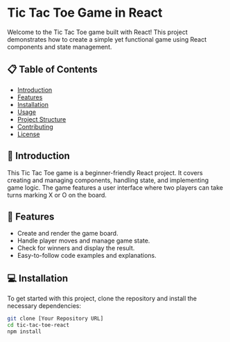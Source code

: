 # Tic Tac Toe Game in React

Welcome to the Tic Tac Toe game built with React! This project demonstrates how to create a simple yet functional game using React components and state management.

## 📋 Table of Contents

- [Introduction](#introduction)
- [Features](#features)
- [Installation](#installation)
- [Usage](#usage)
- [Project Structure](#project-structure)
- [Contributing](#contributing)
- [License](#license)

## 📝 Introduction

This Tic Tac Toe game is a beginner-friendly React project. It covers creating and managing components, handling state, and implementing game logic. The game features a user interface where two players can take turns marking X or O on the board.

## 🚀 Features

- Create and render the game board.
- Handle player moves and manage game state.
- Check for winners and display the result.
- Easy-to-follow code examples and explanations.

## 💻 Installation

To get started with this project, clone the repository and install the necessary dependencies:

```bash
git clone [Your Repository URL]
cd tic-tac-toe-react
npm install
